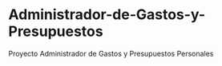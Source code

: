 # Administrador-de-Gastos-y-Presupuestos
Proyecto Administrador de Gastos y Presupuestos Personales 
